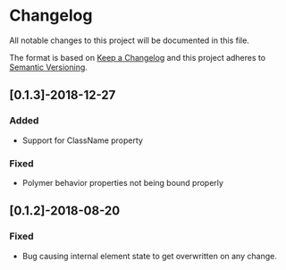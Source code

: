 # Changelog
All notable changes to this project will be documented in this file.

The format is based on [Keep a Changelog](http://keepachangelog.com/en/1.0.0/)
and this project adheres to [Semantic Versioning](http://semver.org/spec/v2.0.0.html).

## [0.1.3]-2018-12-27
### Added
- Support for ClassName property

### Fixed
- Polymer behavior properties not being bound properly

## [0.1.2]-2018-08-20
### Fixed
- Bug causing internal element state to get overwritten on any change.

